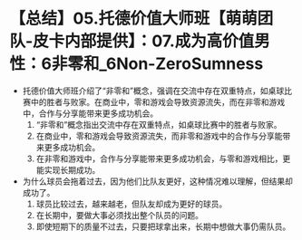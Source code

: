 # 【总结】05.托德价值大师班【萌萌团队-皮卡内部提供】：07.成为高价值男性：6非零和_6Non-ZeroSumness

-   托德价值大师班介绍了“非零和”概念，强调在交流中存在双重特点，如桌球比赛中的胜者与败家。在商业中，零和游戏会导致资源流失，而在非零和游戏中，合作与分享能带来更多成功机会。
    1.  “非零和”概念指出交流中存在双重特点，如桌球比赛中的胜者与败家。
    2.  在商业中，零和游戏会导致资源流失，而非零和游戏中的合作与分享能带来更多成功机会。
    3.  在非零和游戏中，合作与分享能带来更多成功机会，与零和游戏相比，更能实现长期成功。
-   为什么球员会拖着过去，因为他们比队友更好，这种情况难以理解，但结果却成功了。
    1.  球员比较过去，越来越老，但队友却成为更好的球员。
    2.  在长期中，要做大事必须找出整个队员的问题。
    3.  即使短期下的质量不过去，只要把球拿出来，长期中想做大事仍需队员。